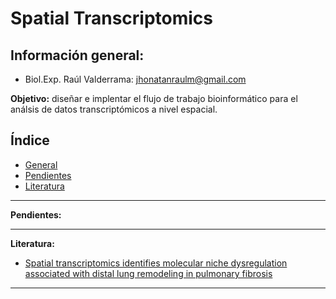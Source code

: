 # **Spatial Transcriptomics**

## Información general:

+ Biol.Exp. Raúl Valderrama: jhonatanraulm@gmail.com

**Objetivo:** diseñar e implentar el flujo de trabajo bioinformático para el análsis de datos transcriptómicos a nivel espacial. 

## Índice
- [General](#información-general)
- [Pendientes](#pendientes)
- [Literatura](#literatura)
---

**Pendientes:**

---

**Literatura:**

+ [Spatial transcriptomics identifies molecular niche dysregulation associated with distal lung remodeling in pulmonary fibrosis](https://www.nature.com/articles/s41588-025-02080-x)

---




